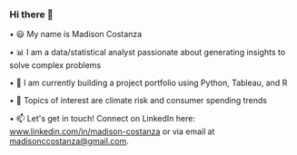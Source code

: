 ### Hi there 👋
 	
• 😃 My name is Madison Costanza

• 📊 I am a data/statistical analyst passionate about generating insights to solve complex problems

• 🌱 I am currently building a project portfolio using Python, Tableau, and R

• 🧠 Topics of interest are climate risk and consumer spending trends

• 📫 Let's get in touch! Connect on LinkedIn here: www.linkedin.com/in/madison-costanza or via email at madisonccostanza@gmail.com. 

